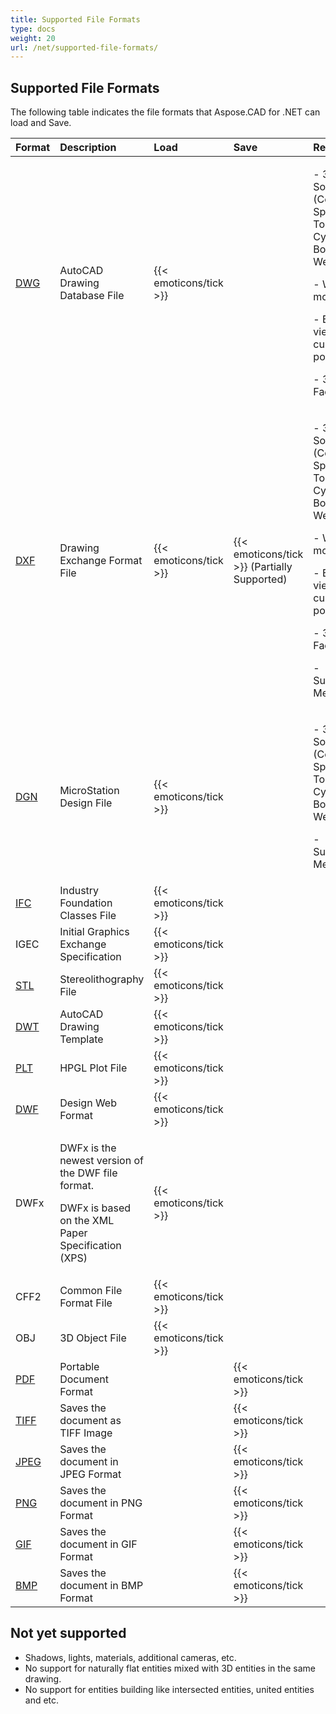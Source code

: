 ```yaml
---
title: Supported File Formats
type: docs
weight: 20
url: /net/supported-file-formats/
---
```


## **Supported File Formats**
The following table indicates the file formats that Aspose.CAD for .NET can load and Save.

|**Format**|**Description**|**Load**|**Save**|**Remarks**|
| :- | :- | :- | :- | :- |
|[DWG](https://wiki.fileformat.com/cad/dwg/)|AutoCAD Drawing Database File|{{< emoticons/tick >}}| |<p>- 3D Solids (Conic, Sphere, Torus, Cylinder, Box, Wedge)</p><p>- Wired models.</p><p>- Basic view cube positions.</p><p>- 3D Faces.</p>|
|[DXF](https://wiki.fileformat.com/cad/dxf/)|Drawing Exchange Format File|{{< emoticons/tick >}}|{{< emoticons/tick >}} (Partially Supported)|<p>- 3D Solids (Conic, Sphere, Torus, Cylinder, Box, Wedge)</p><p>- Wired models.</p><p>- Basic view cube positions.</p><p>- 3D Faces.</p><p>- Surfaces, Meshes</p>|
|[DGN](https://wiki.fileformat.com/cad/dgn/)|MicroStation Design File|{{< emoticons/tick >}}| |<p>- 3D Solids (Conic, Sphere, Torus, Cylinder, Box, Wedge)</p><p>- Surfaces, Meshes</p>|
|[IFC](https://wiki.fileformat.com/cad/ifc/)|Industry Foundation Classes File|{{< emoticons/tick >}}| | |
|IGEC|Initial Graphics Exchange Specification|{{< emoticons/tick >}}| | |
|[STL](https://wiki.fileformat.com/cad/stl/)|Stereolithography File|{{< emoticons/tick >}}| | |
|[DWT](https://wiki.fileformat.com/cad/dwt/)|AutoCAD Drawing Template|{{< emoticons/tick >}}| | |
|[PLT](https://wiki.fileformat.com/cad/plt/)|HPGL Plot File|{{< emoticons/tick >}}| | |
|[DWF](https://wiki.fileformat.com/cad/dwf/)|Design Web Format|{{< emoticons/tick >}}| | |
|DWFx|<p>DWFx is the newest version of the DWF file format. </p><p>DWFx is based on the XML Paper Specification (XPS)</p>|{{< emoticons/tick >}}| | |
|CFF2|Common File Format File|{{< emoticons/tick >}}| | |
|OBJ|3D Object File|{{< emoticons/tick >}}| | |
|[PDF](https://wiki.fileformat.com/view/pdf/)|Portable Document Format| |{{< emoticons/tick >}}| |
|[TIFF](https://wiki.fileformat.com/image/tiff)|Saves the document as TIFF Image| |{{< emoticons/tick >}}| |
|[JPEG](https://wiki.fileformat.com/image/jpeg/)|Saves the document in JPEG Format| |{{< emoticons/tick >}}| |
|[PNG](https://wiki.fileformat.com/image/png/)|Saves the document in PNG Format| |{{< emoticons/tick >}}| |
|[GIF](https://wiki.fileformat.com/image/gif/)|Saves the document in GIF Format| |{{< emoticons/tick >}}| |
|[BMP](https://wiki.fileformat.com/image/bmp/)|Saves the document in BMP Format| |{{< emoticons/tick >}}| |
## **Not yet supported**
- Shadows, lights, materials, additional cameras, etc.
- No support for naturally flat entities mixed with 3D entities in the same drawing.
- No support for entities building like intersected entities, united entities and etc.
